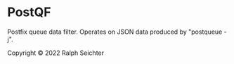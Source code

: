 # PostQF

Postfix queue data filter. Operates on JSON data produced by "postqueue -j".

Copyright © 2022 Ralph Seichter
